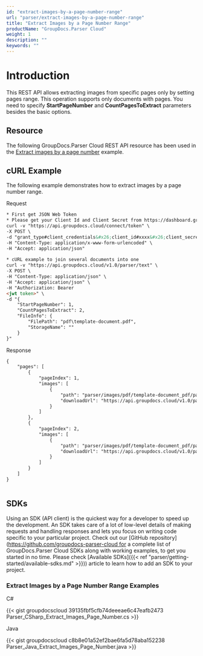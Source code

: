 ```yaml
---
id: "extract-images-by-a-page-number-range"
url: "parser/extract-images-by-a-page-number-range"
title: "Extract Images by a Page Number Range"
productName: "GroupDocs.Parser Cloud"
weight: 1
description: ""
keywords: ""
---
```







# Introduction #

This REST API allows extracting images from specific pages only by setting pages range. This operation supports only documents with pages. You need to specify **StartPageNumber** and **CountPagesToExtract** parameters besides the basic options.

## Resource ##

The following GroupDocs.Parser Cloud REST API resource has been used in the [Extract images by a page number](https://apireference.groupdocs.cloud/parser/#/Parse/Images) example.

## cURL Example ##

The following example demonstrates how to extract images by a page number range.





 Request

```html 
* First get JSON Web Token
* Please get your Client Id and Client Secret from https://dashboard.groupdocs.cloud/applications. Kindly place Client Id in "client_id" and Client Secret in "client_secret" argument.
curl -v "https://api.groupdocs.cloud/connect/token" \
-X POST \
-d "grant_type#client_credentials&#x26;client_id#xxxx&#x26;client_secret#xxxx" \
-H "Content-Type: application/x-www-form-urlencoded" \
-H "Accept: application/json"
   
* cURL example to join several documents into one
curl -v "https://api.groupdocs.cloud/v1.0/parser/text" \
-X POST \
-H "Content-Type: application/json" \
-H "Accept: application/json" \
-H "Authorization: Bearer 
<jwt token>" \
-d "{
    "StartPageNumber": 1,
    "CountPagesToExtract": 2,
    "FileInfo": {
        "FilePath": "pdf\template-document.pdf",
        "StorageName": ""
    }
}"

 ```




 Response

```html 
{
    "pages": [
        {
            "pageIndex": 1,
            "images": [
                {
                    "path": "parser/images/pdf/template-document_pdf/page_1/image_0.jpeg",
                    "downloadUrl": "https://api.groupdocs.cloud/v1.0/parser/storage/file/parser/images/pdf/template-document_pdf/page_1/image_0.jpeg"
                }
            ]
        },
        {
            "pageIndex": 2,
            "images": [
                {
                    "path": "parser/images/pdf/template-document_pdf/page_2/image_0.jpeg",
                    "downloadUrl": "https://api.groupdocs.cloud/v1.0/parser/storage/file/parser/images/pdf/template-document_pdf/page_2/image_0.jpeg"
                }
            ]
        }
    ]
}



 ```






## SDKs ##

Using an SDK (API client) is the quickest way for a developer to speed up the development. An SDK takes care of a lot of low-level details of making requests and handling responses and lets you focus on writing code specific to your particular project. Check out our [GitHub repository](https://github.com/groupdocs-parser-cloud for a complete list of GroupDocs.Parser Cloud SDKs along with working examples, to get you started in no time. Please check [Available SDKs]({{< ref "parser/getting-started/available-sdks.md" >}})) article to learn how to add an SDK to your project.

### Extract Images by a Page Number Range Examples ###





 C#




{{< gist groupdocscloud 39135fbf5cfb74deeeae6c47eafb2473 Parser_CSharp_Extract_Images_Page_Number.cs >}}







 Java




{{< gist groupdocscloud c8b8e01a52ef2bae6fa5d78aba152238 Parser_Java_Extract_Images_Page_Number.java >}}







